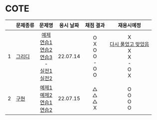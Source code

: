 # COTE
||문제종류|문제명|응시 날짜|채점 결과|재응시예정|
|:-:|:-|:-:|:---:|:---:|:-:|
|1|[그리디](./greedy/)|[예제](./greedy/greedy_ex.js)<br>[연습1](./greedy/greedy_01.js)<br>[연습2](./greedy/greedy_02.js)<br>[연습3](./greedy/greedy_03.js)<br>-<br>[실전1](./greedy/test_01.js)<br>[실전2](./greedy/test_02.js)<br>|22.07.14|O<br>X<br>O<br>O<br>-<br>O<br>O<br>|X<br>[다시 풀었고 맞았음](./greedy/replay_01.js)<br>X<br>X<br>-<br>O<br>X<br>|
|2|[구현](./implementation/)|[예제1](./implementation/imple_ex01.js)<br>[예제2](./implementation/imple_ex02.js)<br>[연습1](./implementation/imple_01.js)<br>[연습2](./implementation/imple_02.js)|22.07.15|△<br>△<br>△<br>X|O<br>O<br>O<br>O|